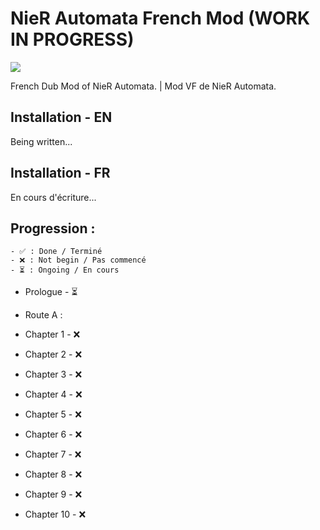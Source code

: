 # NieR Automata French Mod (WORK IN PROGRESS)
<img src="https://img.clostro.tk/NAVFLOGO.png" />


French Dub Mod of NieR Automata. | Mod VF de NieR Automata.

## Installation - EN 
Being written...

## Installation - FR
En cours d'écriture...

## Progression :

    - ✅ : Done / Terminé
    - ❌ : Not begin / Pas commencé
    - ⏳ : Ongoing / En cours

- Prologue - ⏳

- Route A :

-   Chapter 1 - ❌
-   Chapter 2 - ❌
-   Chapter 3 - ❌
-   Chapter 4 - ❌
-   Chapter 5 - ❌
-   Chapter 6 - ❌
-   Chapter 7 - ❌
-   Chapter 8 - ❌
-   Chapter 9 - ❌
-   Chapter 10 - ❌
